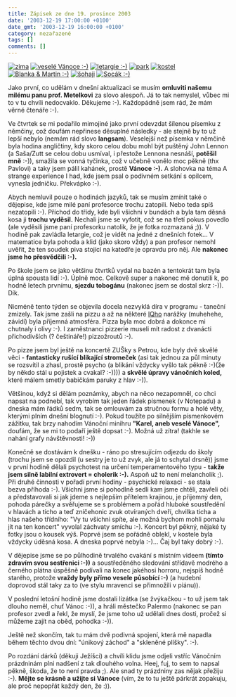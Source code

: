 ```yaml
---
title: Zápisek ze dne 19. prosince 2003
date: '2003-12-19 17:00:00 +0100'
date_gmt: '2003-12-19 16:00:00 +0100'
category: nezařazené
tags: []
comments: []
---
```

<div >  <a href="/assets/migrated/old-images/zima.jpg"><img alt="zima" src="/assets/migrated/old-images/zima.jpg"></a>  <a href="/assets/migrated/old-images/soudek.jpg"><img alt="veselé Vánoce :-)" src="/assets/migrated/old-images/soudek.jpg"></a>  <a href="/assets/migrated/old-images/dejepis.jpg"><img alt="letargie :-)" src="/assets/migrated/old-images/dejepis.jpg"></a>  <a href="/assets/migrated/old-images/park.jpg"><img alt="park" src="/assets/migrated/old-images/park.jpg"></a>  <a href="/assets/migrated/old-images/kostel.jpg"><img alt="kostel" src="/assets/migrated/old-images/kostel.jpg"></a>  <a href="/assets/migrated/old-images/blanka.jpg"><img alt="Blanka &amp; Martin :-)" src="/assets/migrated/old-images/blanka.jpg"></a>  <a href="/assets/migrated/old-images/sohaji.jpg"><img alt="šohaji" src="/assets/migrated/old-images/sohaji.jpg"></a>  <a href="/assets/migrated/old-images/socaak.jpg"><img alt="Socák :-)" src="/assets/migrated/old-images/socaak.jpg"></a>  </div>
<p>Jako první, co udělám v dnešní aktualizaci se musím <strong>omluviti našemu milému panu prof. Metelkovi</strong>  za slovo alespoň. Já to tak nemyslel, vůbec mi to v tu chvíli nedocvaklo.  Děkujeme :-). Každopádně jsem rád, že mám věrné čtenáře :-).</p>
<p>Ve čtvrtek se mi podařilo mimojiné jako první odevzdat šílenou písemku z němčiny, což doufám  nepřinese děsuplné následky - ale stejně by to už lepší nebylo (nemám rád slovo <strong>langsam</strong>). Veselejší  než písemka v němčině byla hodina angličtiny, kdy skoro celou dobu mohl být puštěný John Lennon  (a Saša/Zutt se celou dobu usmíval, i přestože Lennona nesnáší, <strong>potěšil mně</strong> :-)), smažila se vonná tyčinka,  což v učebně vonělo moc pěkně (thx Pavlovi) a taky jsem pálil kahánek, prostě <strong>Vánoce :-).</strong>  A slohovka na téma A strange experience I had, kde jsem psal o podivném setkání s opilcem, vynesla  jedničku. Překvápko :-).</p>
<p>Abych nemluvil pouze o hodinách jazyků, tak se musím zmínit také o dějepise, kde jsme milé  paní profesorce trochu zatopili. Nebo teda spíš nezatopili :-). Příchod do třídy, kde byli všichni  v bundách a byla tam děsná kosa ji <strong>trochu vyděsil.</strong> Nechali jsme se vyfotit, což se na třetí pokus  povedlo (ale vyděsili jsme paní profesorku natolik, že je fotka rozmazaná ;)). V hodině pak zavládla  letargie, což je vidět na jedné z dnešních fotek... V matematice byla pohoda a klid (jako skoro vždy)  a pan profesor nemohl uvěřit, že ten soudek piva stojící na katedře je opravdu pro něj. Ale  <strong>nakonec jsme ho přesvědčili :-).</strong></p>
<p>Po škole jsem se jako většinu čtvrtků vydal na bazén a tentokrát tam byla úplná spousta lidí :-).  Úplně moc. Celkově super a nakonec mě donutili k, po hodně letech prvnímu, <strong>sjezdu tobogánu</strong> (nakonec  jsem se dostal skrz :-)). Dík.</p>
<p>Nicméně tento týden se objevila docela nezvyklá díra v programu - taneční zmizely. Tak jsme zašli  na pizzu a až na některé <a href="http://iqland.wz.cz">IQho</a> narážky (muhehehe, závidí) byla příjemná  atmosféra. Pizza byla moc dobrá a dokonce mi chutnaly i olivy :-). I zaměstnanci pizzerie museli  mít radost z dvanácti přichodivších (? češtináře!) pizzožroutů :-).</p>
<p>Po pizze jsem byl ještě na koncertě ZUŠky s Petrou, kde byly dvě skvělé věci - <strong>fantasticky rušící  blikající stromeček</strong> (asi tak jednou za půl minuty se rozsvítil a zhasl, prostě psycho (a blikání  vždycky vyšlo tak pěkně :-)(že by někdo stál u pojistek a cvakal? :-)))) a <strong>skvělé úpravy vánočních koled,</strong>  které málem smetly babičkám paruky z hlav :-)).</p>
<p>Většinou, když si dělám poznámky, abych na něco nezapomněl, co chci napsat na podnebí, tak vyrobím  tak jeden řádek písmenek (v Notepadu) a dneska mám řádků sedm, tak se omlouvám za stručnou formu a holé  věty, kterými plním dnešní blognutí :-). Pokud toužíte po silnějším písmenkovém zážitku, tak brzy nahodím  Vánoční minihru <strong>&quot;Karel, aneb veselé Vánoce&quot;,</strong> doufám, že se mi to podaří ještě dopsat :-).  Možná už zítra! (takhle se nahání grafy návštěvnosti! :-))</p>
<p>Konečně se dostávám k dnešku - ráno po stresujícím odjezdu do školy (trochu jsem se opozdil (u sestry  je to už zvyk, ale já to schytal drsně)) jsme v první hodině dělali psychotest na určení temperamentového  typu - <strong>takže jsem silně labilní extrovert = cholerik :-).</strong> Aspoň už to není melancholik ;). Při druhé činnosti  v pořadí první hodiny - psychické relaxaci - se stala bezva příhoda :-). Všichni jsme si pohodlně  sedli kam jsme chtěli, zavřeli oči a představovali si jak jdeme s nejlepším přítelem krajinou, je příjemný  den, pohoda párečky a svěřujeme se s problémem a pořád hluboké soustředění v hlavách a ticho a teď  zničehonic zvuk otvíraných dveří, chvilka ticha a hlas našeho třídního: </strong>&quot;Vy tu všichni spíte,  ale možná bychom mohli pomalu jít na ten koncert&quot;</strong> vyvolal záchvaty smíchu :-). Koncert byl pěkný, nějaké  ty fotky jsou o kousek výš. Poprvé jsem se pořádně oblekl, v kostele byla vždycky úděsná kosa. A dneska poprvé  nebyla :-)... Čaj byl taky dobrý :-).</p>
<p>V dějepise jsme se po půlhodině trvalého cvakání s místním videem <strong>(tímto zdravím svou sestřenici :-))</strong>  a soustředěného sledování střídavě modrého a černého plátna úspěšně  podívali na konec jakéhosi horroru, nejspíš hodně starého, protože <strong>vraždy byly přímo vesele působící :-)</strong>   (a hudební doprovod stál taky za to (ve stylu mravenci se přimnožili v piánu)). </p>
<p>V poslední letošní hodině jsme dostali lízátka (se žvýkačkou - to už jsem tak dlouho neměl, chuť Vánoc :-)),  a hráli městečko Palermo (nakonec se pan profesor zvedl a řekl, že myslí, že jsme toho už udělali  dnes dosti, pročež si můžeme zajít na oběd, pohodka :-)).</p>
<p>Ještě než skončím, tak tu mám dvě podivná spojení, která mě napadla během těchto dvou dní:  &quot;únikový záchod&quot; a &quot;skleněné plíšky&quot;. :-). </p>
<p>Po rozdání dárků (děkuji Ježíšci) a chvíli klidu jsme odjeli vstříc Vánočním prázdninám plni  nadšení z tak dlouhého volna. Heej, fuj, to sem to napsal pěkně, škoda, že to není pravda ;). Ale snad  ty prázdniny zas nějak přežiju :-). <strong>Mějte se krásně a užijte si Vánoce</strong> (vím, že to tu ještě párkrát zopakuju,  ale proč nepopřát každý den, že :)).</p>
